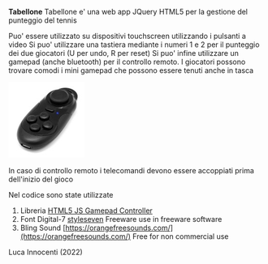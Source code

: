**Tabellone**
Tabellone e' una web app JQuery HTML5 per la gestione del punteggio del tennis

Puo' essere utilizzato su dispositivi touchscreen utilizzando i pulsanti a video
Si puo' utilizzare una tastiera mediante i numeri 1 e 2 per il punteggio dei due giocatori (U per undo, R per reset)
Si puo' infine utilizzare un gamepad (anche bluetooth) per il controllo remoto. I giocatori possono trovare comodi i mini gamepad che possono essere tenuti anche in tasca

![Getting Started](./img/mini.jpg)

In caso di controllo remoto i telecomandi devono essere accoppiati prima dell'inizio del gioco

Nel codice sono state utilizzate 

1. Libreria [HTML5 JS Gamepad Controller](https://github.com/kallaspriit/HTML5-JavaScript-Gamepad-Controller-Library)
2. Font Digital-7 [styleseven](http://www.styleseven.com) Freeware use in freeware software
3. Bling Sound [https://orangefreesounds.com/](https://orangefreesounds.com/) Free for non commercial use

Luca Innocenti (2022)
   